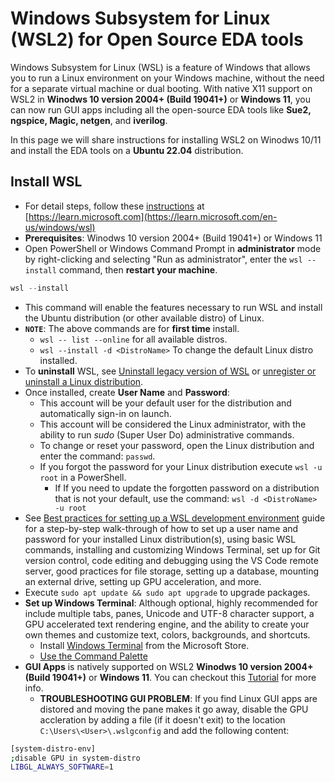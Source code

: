 # Windows Subsystem for Linux (WSL2) for Open Source EDA tools

Windows Subsystem for Linux (WSL) is a feature of Windows that allows you to run a Linux environment on your Windows machine, without the need for a separate virtual machine or dual booting. With native X11 support on WSL2 in **Winodws 10 version 2004+ (Build 19041+)** or **Windows 11**, you can now run GUI apps including all the open-source EDA tools like **Sue2, ngspice, Magic, netgen**, and **iverilog**.

In this page we will share instructions for installing WSL2 on Winodws 10/11 and install the EDA tools on a **Ubuntu 22.04** distribution.

## Install WSL
- For detail steps, follow these [instructions](https://learn.microsoft.com/en-us/windows/wsl/install) at [https://learn.microsoft.com](https://learn.microsoft.com/en-us/windows/wsl)
- **Prerequisites**: Winodws 10 version 2004+ (Build 19041+) or Windows 11
- Open PowerShell or Windows Command Prompt in **administrator** mode by right-clicking and selecting "Run as administrator", enter the `wsl --install` command, then **restart your machine**.
```PowerShell
wsl --install
```
- This command will enable the features necessary to run WSL and install the Ubuntu distribution (or other available distro) of Linux.
- **`NOTE`**: The above commands are for **first time** install.
  - `wsl -- list --online` for all available distros.
  - `wsl --install -d <DistroName>` To change the default Linux distro installed.
- To **uninstall** WSL, see [Uninstall legacy version of WSL](https://learn.microsoft.com/en-us/windows/wsl/troubleshooting#uninstall-legacy-version-of-wsl) or [unregister or uninstall a Linux distribution](https://learn.microsoft.com/en-us/windows/wsl/basic-commands#unregister-or-uninstall-a-linux-distribution).
- Once installed, create **User Name** and **Password**:
  - This account will be your default user for the distribution and automatically sign-in on launch.
  - This account will be considered the Linux administrator, with the ability to run *sudo* (Super User Do) administrative commands.
  - To change or reset your password, open the Linux distribution and enter the command: `passwd`.
  - If you forgot the password for your Linux distribution execute `wsl -u root` in a PowerShell.
    - If If you need to update the forgotten password on a distribution that is not your default, use the command: `wsl -d <DistroName> -u root`
- See [Best practices for setting up a WSL development environment](https://learn.microsoft.com/en-us/windows/wsl/setup/environment#set-up-your-linux-username-and-password) guide for a step-by-step walk-through of how to set up a user name and password for your installed Linux distribution(s), using basic WSL commands, installing and customizing Windows Terminal, set up for Git version control, code editing and debugging using the VS Code remote server, good practices for file storage, setting up a database, mounting an external drive, setting up GPU acceleration, and more.
- Execute `sudo apt update && sudo apt upgrade` to upgrade packages.
- **Set up Windows Terminal**: Although optional, highly recommended for include multiple tabs, panes, Unicode and UTF-8 character support, a GPU accelerated text rendering engine, and the ability to create your own themes and customize text, colors, backgrounds, and shortcuts.
  - Install [Windows Terminal](https://learn.microsoft.com/en-us/windows/terminal/get-started) from the Microsoft Store.
  - [Use the Command Palette](https://learn.microsoft.com/en-us/windows/terminal/get-started#invoke-the-command-palette)
- **GUI Apps** is natively supported on WSL2 **Winodws 10 version 2004+ (Build 19041+)** or **Windows 11**. You can checkout this [Tutorial](https://learn.microsoft.com/en-us/windows/wsl/tutorials/gui-apps) for more info.
  - **TROUBLESHOOTING GUI PROBLEM**: If you find Linux GUI apps are distored and moving the pane makes it go away, disable the GPU accleration by adding a file (if it doesn't exit) to the location `C:\Users\<User>\.wslgconfig` and add the following content:

```bash
[system-distro-env]
;disable GPU in system-distro
LIBGL_ALWAYS_SOFTWARE=1
```

